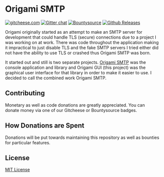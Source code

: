 # Origami SMTP

[![gitcheese.com](https://s3.amazonaws.com/gitcheese-ui-master/images/badge.svg)](https://www.gitcheese.com/donate/users/930497/repos/81178106) [![Gitter chat](https://badges.gitter.im/OrigamiSMTP/gitter.png)](https://gitter.im/OrigamiSMTP) [![Bountysource](https://img.shields.io/bountysource/team/origami-smtp/activity.svg)](https://www.bountysource.com/teams/origami-smtp) [![Github Releases](https://img.shields.io/github/downloads/travispessetto/OrigamiGUI/latest/total.svg)](https://travispessetto.github.io/OrigamiSMTP/#download)

Origami originally started as an attempt to make an SMTP server for development that could
handle TLS (secure) connections due to a project I was working on at work.  There was code
throughout the application making it impractical to just disable TLS and the fake SMTP servers
I tried either did not have the ability to use TLS or crashed thus Origami SMTP was born.

It started out and still is two separate projects. [Origami SMTP][1] was the console application
and library and Origami GUI (this project) was the graphical user interface for that library
in order to make it easier to use. I decided to call the combined work Origami SMTP.

## Contributing

Monetary as well as code donations are greatly appreciated.  You can donate money
via one of our Gitcheese or Bountysource badges.

## How Donations are Spent

Donations will be put towards maintaining this repository as well as bounties for particular features.

## License

[MIT License](license.txt)

[1]: https://github.com/travispessetto/origamismtp